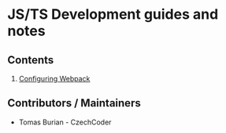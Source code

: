 # JS/TS Development guides and notes

## Contents

1. [Configuring Webpack](./guides/00-webpack.md)

## Contributors / Maintainers

- Tomas Burian - CzechCoder
